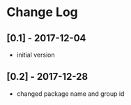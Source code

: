 # Change Log

## [0.1] - 2017-12-04
- initial version
## [0.2] - 2017-12-28
- changed package name and group id
